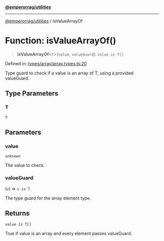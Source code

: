 [**@emperorrag/utilities**](../README.md)

***

[@emperorrag/utilities](../globals.md) / isValueArrayOf

# Function: isValueArrayOf()

> **isValueArrayOf**\<`T`\>(`value`, `valueGuard`): `value is T[]`

Defined in: [types/array/array.types.ts:20](https://github.com/EmperorRAG/my-projects-monorepo/blob/e2bd1d08dbedaf6b4d2837cf58e4e4885a5e09fe/libs/utilities/src/lib/types/array/array.types.ts#L20)

Type guard to check if a value is an array of T, using a provided valueGuard.

## Type Parameters

### T

`T`

## Parameters

### value

`unknown`

The value to check.

### valueGuard

(`v`) => `v is T`

The type guard for the array element type.

## Returns

`value is T[]`

True if value is an array and every element passes valueGuard.
